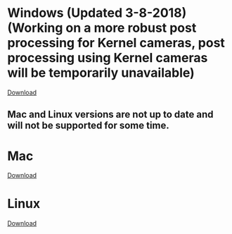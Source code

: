 # Windows (Updated 3-8-2018)(Working on a more robust post processing for Kernel cameras, post processing using Kernel cameras will be temporarily unavailable)
[Download](http://www.docs.peauproductions.com/MCC/MAPIR_Camera_Control_03162018.exe)

## Mac and Linux versions are not up to date and will not be supported for some time.

# Mac
[Download](http://www.docs.peauproductions.com/MCC/MAPIR_Camera_Control_MAC)

# Linux
[Download](http://www.docs.peauproductions.com/MCC/MAPIR_Camera_Control)

